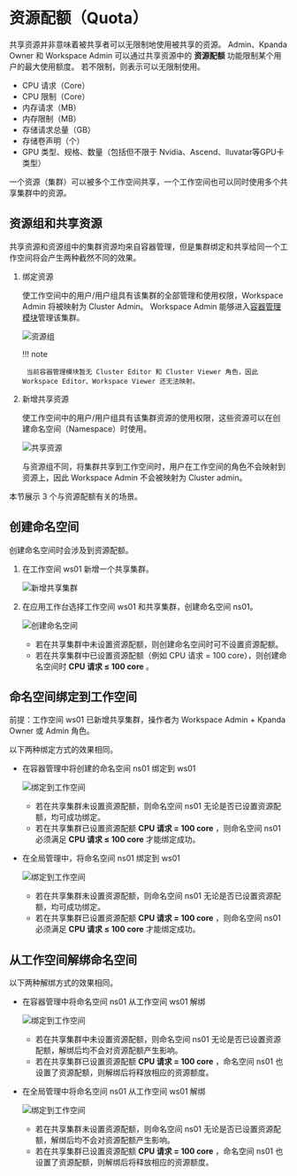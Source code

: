 # 资源配额（Quota）

共享资源并非意味着被共享者可以无限制地使用被共享的资源。
Admin、Kpanda Owner 和 Workspace Admin 可以通过共享资源中的 __资源配额__ 功能限制某个用户的最大使用额度。
若不限制，则表示可以无限制使用。

- CPU 请求（Core）
- CPU 限制（Core）
- 内存请求（MB）
- 内存限制（MB）
- 存储请求总量（GB）
- 存储卷声明（个）
- GPU 类型、规格、数量（包括但不限于 Nvidia、Ascend、lluvatar等GPU卡类型）

一个资源（集群）可以被多个工作空间共享，一个工作空间也可以同时使用多个共享集群中的资源。

## 资源组和共享资源

共享资源和资源组中的集群资源均来自容器管理，但是集群绑定和共享给同一个工作空间将会产生两种截然不同的效果。

1. 绑定资源

    使工作空间中的用户/用户组具有该集群的全部管理和使用权限，Workspace Admin 将被映射为 Cluster Admin。
    Workspace Admin 能够进入[容器管理模块](../../kpanda/permissions/permission-brief.md)管理该集群。

    ![资源组](../../../images/quota01.png)

    !!! note

        当前容器管理模块暂无 Cluster Editor 和 Cluster Viewer 角色，因此 Workspace Editor、Workspace Viewer 还无法映射。

2. 新增共享资源

    使工作空间中的用户/用户组具有该集群资源的使用权限，这些资源可以在创建命名空间（Namespace）时使用。

    ![共享资源](../../../images/quota02.png)

    与资源组不同，将集群共享到工作空间时，用户在工作空间的角色不会映射到资源上，因此 Workspace Admin 不会被映射为 Cluster admin。

本节展示 3 个与资源配额有关的场景。

## 创建命名空间

创建命名空间时会涉及到资源配额。

1. 在工作空间 ws01 新增一个共享集群。

    ![新增共享集群](../../../images/quota03.png)

1. 在应用工作台选择工作空间 ws01 和共享集群，创建命名空间 ns01。

    ![创建命名空间](../../../images/quota04.png)

    - 若在共享集群中未设置资源配额，则创建命名空间时可不设置资源配额。
    - 若在共享集群中已设置资源配额（例如 CPU 请求 = 100 core），则创建命名空间时 __CPU 请求 ≤ 100 core__ 。

## 命名空间绑定到工作空间

前提：工作空间 ws01 已新增共享集群，操作者为 Workspace Admin + Kpanda Owner 或 Admin 角色。

以下两种绑定方式的效果相同。

- 在容器管理中将创建的命名空间 ns01 绑定到 ws01

    ![绑定到工作空间](../../../images/quota05.png)

    - 若在共享集群未设置资源配额，则命名空间 ns01 无论是否已设置资源配额，均可成功绑定。
    - 若在共享集群已设置资源配额 __CPU 请求 = 100 core__ ，则命名空间 ns01 必须满足 __CPU 请求 ≤ 100 core__ 才能绑定成功。

- 在全局管理中，将命名空间 ns01 绑定到 ws01

    ![绑定到工作空间](../../../images/quota06.png)

    - 若在共享集群未设置资源配额，则命名空间 ns01 无论是否已设置资源配额，均可成功绑定。
    - 若在共享集群已设置资源配额 __CPU 请求 = 100 core__ ，则命名空间 ns01 必须满足 __CPU 请求 ≤ 100 core__ 才能绑定成功。

## 从工作空间解绑命名空间

以下两种解绑方式的效果相同。

- 在容器管理中将命名空间 ns01 从工作空间 ws01 解绑

    ![绑定到工作空间](../../../images/quota07.png)

    - 若在共享集群中未设置资源配额，则命名空间 ns01 无论是否已设置资源配额，解绑后均不会对资源配额产生影响。
    - 若在共享集群已设置资源配额 __CPU 请求 = 100 core__ ，命名空间 ns01 也设置了资源配额，则解绑后将释放相应的资源额度。

- 在全局管理中将命名空间 ns01 从工作空间 ws01 解绑

    ![绑定到工作空间](../../../images/quota08.png)

    - 若在共享集群未设置资源配额，则命名空间 ns01 无论是否已设置资源配额，解绑后均不会对资源配额产生影响。
    - 若在共享集群已设置资源配额 __CPU 请求 = 100 core__ ，命名空间 ns01 也设置了资源配额，则解绑后将释放相应的资源额度。
